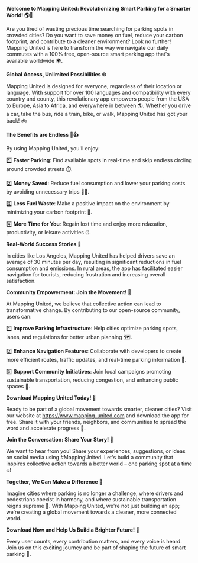 **Welcome to Mapping United: Revolutionizing Smart Parking for a Smarter World! 🌎🚗**

Are you tired of wasting precious time searching for parking spots in crowded cities? Do you want to save money on fuel, reduce your carbon footprint, and contribute to a cleaner environment? Look no further! Mapping United is here to transform the way we navigate our daily commutes with a 100% free, open-source smart parking app that's available worldwide 🌍.

**Global Access, Unlimited Possibilities 🌐**

Mapping United is designed for everyone, regardless of their location or language. With support for over 100 languages and compatibility with every country and county, this revolutionary app empowers people from the USA to Europe, Asia to Africa, and everywhere in between 🌎. Whether you drive a car, take the bus, ride a train, bike, or walk, Mapping United has got your back! 🚲

**The Benefits are Endless 💸👍**

By using Mapping United, you'll enjoy:

1️⃣ **Faster Parking**: Find available spots in real-time and skip endless circling around crowded streets ⏱️.

2️⃣ **Money Saved**: Reduce fuel consumption and lower your parking costs by avoiding unnecessary trips 🚗💸.

3️⃣ **Less Fuel Waste**: Make a positive impact on the environment by minimizing your carbon footprint 💚.

4️⃣ **More Time for You**: Regain lost time and enjoy more relaxation, productivity, or leisure activities ⏰.

**Real-World Success Stories 🌟**

In cities like Los Angeles, Mapping United has helped drivers save an average of 30 minutes per day, resulting in significant reductions in fuel consumption and emissions. In rural areas, the app has facilitated easier navigation for tourists, reducing frustration and increasing overall satisfaction.

**Community Empowerment: Join the Movement! 🌈**

At Mapping United, we believe that collective action can lead to transformative change. By contributing to our open-source community, users can:

1️⃣ **Improve Parking Infrastructure**: Help cities optimize parking spots, lanes, and regulations for better urban planning 🗺️.

2️⃣ **Enhance Navigation Features**: Collaborate with developers to create more efficient routes, traffic updates, and real-time parking information 📍.

3️⃣ **Support Community Initiatives**: Join local campaigns promoting sustainable transportation, reducing congestion, and enhancing public spaces 🌳.

**Download Mapping United Today! 📲**

Ready to be part of a global movement towards smarter, cleaner cities? Visit our website at https://www.mapping-united.com and download the app for free. Share it with your friends, neighbors, and communities to spread the word and accelerate progress 🌟.

**Join the Conversation: Share Your Story! 💬**

We want to hear from you! Share your experiences, suggestions, or ideas on social media using #MappingUnited. Let's build a community that inspires collective action towards a better world – one parking spot at a time 🔝!

**Together, We Can Make a Difference 🌈**

Imagine cities where parking is no longer a challenge, where drivers and pedestrians coexist in harmony, and where sustainable transportation reigns supreme 🚀. With Mapping United, we're not just building an app; we're creating a global movement towards a cleaner, more connected world.

**Download Now and Help Us Build a Brighter Future! 💫**

Every user counts, every contribution matters, and every voice is heard. Join us on this exciting journey and be part of shaping the future of smart parking 🌟.
